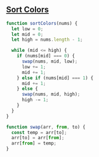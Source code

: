 ## [Sort Colors](https://leetcode.com/problems/sort-colors/description/)

<!-- notecardId: 1739891755465 -->

```js
function sortColors(nums) {
  let low = 0;
  let mid = 0;
  let high = nums.length - 1;

  while (mid <= high) {
    if (nums[mid] === 0) {
      swap(nums, mid, low);
      low += 1;
      mid += 1;
    } else if (nums[mid] === 1) {
      mid += 1;
    } else {
      swap(nums, mid, high);
      high -= 1;
    }
  }
}

function swap(arr, from, to) {
  const temp = arr[to];
  arr[to] = arr[from];
  arr[from] = temp;
}
```
